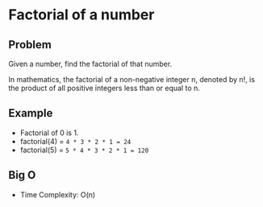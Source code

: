 # Factorial of a number

## Problem

Given a number, find the factorial of that number.

In mathematics, the factorial of a non-negative integer n, denoted by n!, is the product of all positive integers less than or equal to n.

## Example

- Factorial of 0 is 1.
- factorial(4) = `4 * 3 * 2 * 1 = 24`
- factorial(5) = `5 * 4 * 3 * 2 * 1 = 120`

## Big O

- Time Complexity: O(n)
